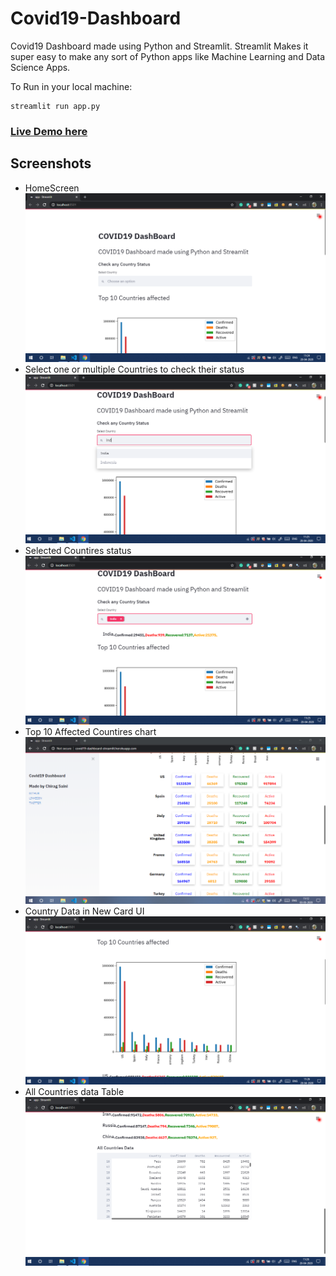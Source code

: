 # Covid19-Dashboard
Covid19 Dashboard made using Python and Streamlit. Streamlit Makes it super easy to make any sort of Python apps like Machine Learning and Data Science Apps.

To Run in your local machine:
```
streamlit run app.py
```
### <a href="http://covid.chiragsaini.works"> Live Demo here </a>
## Screenshots
<ul>
  <li>HomeScreen</li>
  <img src="https://github.com/ChiragSaini/Covid19-Dashboard/blob/master/Screenshots/home1.PNG"><br>
  
  <li>Select one or multiple Countries to check their status</li>
  <img src="https://github.com/ChiragSaini/Covid19-Dashboard/blob/master/Screenshots/home2.PNG"><br>
  
  <li>Selected Countires status</li>
  <img src="https://github.com/ChiragSaini/Covid19-Dashboard/blob/master/Screenshots/home3.PNG"><br>
  
  <li>Top 10 Affected Countires chart</li>
  <img src="https://github.com/ChiragSaini/Covid19-Dashboard/blob/master/Screenshots/updated_cardPNG.PNG"><br>
 
  <li>Country Data in New Card UI</li>
  <img src="https://github.com/ChiragSaini/Covid19-Dashboard/blob/master/Screenshots/chart.PNG"><br>
  
  <li>All Countries data Table</li>
  <img src="https://github.com/ChiragSaini/Covid19-Dashboard/blob/master/Screenshots/df.PNG"><br>
</ul>
